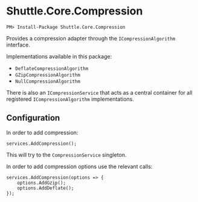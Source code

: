# Shuttle.Core.Compression

```
PM> Install-Package Shuttle.Core.Compression
```

Provides a compression adapter through the `ICompressionAlgorithm` interface.

Implementations available in this package:

- `DeflateCompressionAlgorithm`
- `GZipCompressionAlgorithm`
- `NullCompressionAlgorithm`

There is also an `ICompressionService` that acts as a central container for all registered `ICompressionAlgorithm` implementations.

## Configuration

In order to add compression:

```
services.AddCompression();
```

This will try to the `CompressionService` singleton.

In order to add compression options use the relevant calls:

```
services.AddCompression(options => {
	options.AddGzip();
	options.AddDeflate();
});
```
